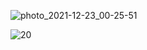 ![photo_2021-12-23_00-25-51](https://user-images.githubusercontent.com/78796519/147138496-24e5106b-d98a-4c26-af57-f2255d522a2c.jpg)

![20](https://user-images.githubusercontent.com/78796519/147138735-47b9c05e-c258-4655-becd-1be4902b9168.jpg)
